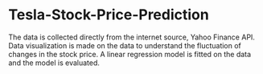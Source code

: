 # Tesla-Stock-Price-Prediction
   The data is collected directly from the internet source, Yahoo Finance API. Data visualization is made on the data to understand the fluctuation of changes in the stock price. A linear regression model is fitted on the data and the model is evaluated.
